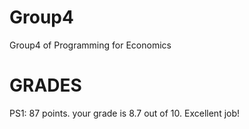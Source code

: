 # Group4
Group4 of Programming for Economics


# GRADES
PS1: 87 points. your grade is 8.7 out of 10. Excellent job!
